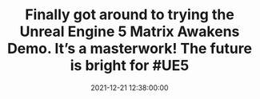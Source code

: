 ---
layout: quote
title: "Finally got around to trying the Unreal Engine 5 Matrix Awakens Demo. It’s a masterwork! The future is bright for #UE5"
date: '2021-12-21 12:38:00:00'
overrideUrl: "https://twitter.com/jamesfmackenzie/status/1473347035856351236"
tags: [Tweets, Videogames]
---